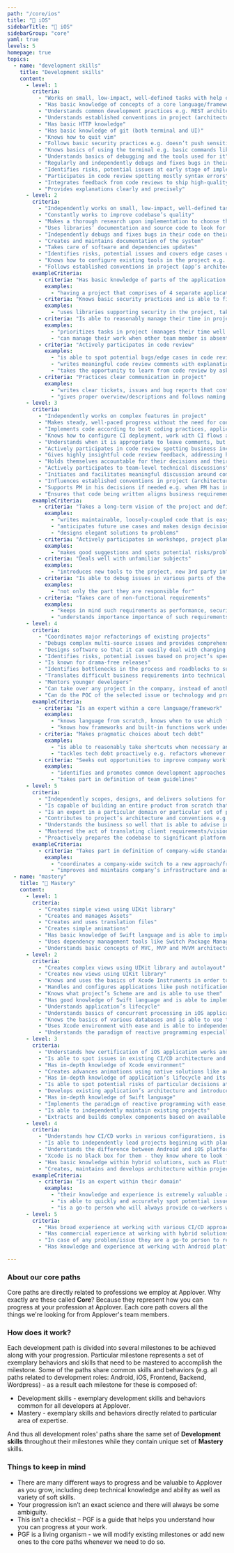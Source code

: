 ```yaml
---
path: "/core/ios"
title: "🍏 iOS"
sidebarTitle: "🍏 iOS"
sidebarGroup: "core"
yaml: true
levels: 5
homepage: true
topics:
  - name: "development skills"
    title: "Development skills"
    content:
      - level: 1
        criteria:
          - "Works on small, low-impact, well-defined tasks with help of other developers"
          - "Has basic knowledge of concepts of a core language/framework"
          - "Understands common development practices e.g. REST architecture, SOLID principles"
          - "Understands established conventions in project (architecture, git flow, deploy flow etc.)"
          - "Has basic HTTP knowledge"
          - "Has basic knowledge of git (both terminal and UI)"
          - "Knows how to quit vim"
          - "Follows basic security practices e.g. doesn’t push sensitive data to repository/publicly available files"
          - "Knows basics of using the terminal e.g. basic commands like grep, curl, tail, cd, mkdir, kill"
          - "Understands basics of debugging and the tools used for it"
          - "Regularly and independently debugs and fixes bugs in their code with support of others"
          - "Identifies risks, potential issues at early stage of implementation"
          - "Participates in code review spotting mostly syntax errors"
          - "Integrates feedback from code reviews to ship high-quality code"
          - "Provides explanations clearly and precisely"
      - level: 2
        criteria:
          - "Independently works on small, low-impact, well-defined tasks"
          - "Constantly works to improve codebase’s quality"
          - "Makes a thorough research upon implementation to choose the best tool/approach for a problem"
          - "Uses libraries’ documentation and source code to look for solutions/answers"
          - "Independently debugs and fixes bugs in their code on their own"
          - "Creates and maintains documentation of the system"
          - "Takes care of software and dependencies updates"
          - "Identifies risks, potential issues and covers edge cases upon implementation (e.g. during planning meeting)"
          - "Knows how to configure existing tools in the project e.g. setup GitLab repository, integrate Sentry"
          - "Follows established conventions in project (app’s architecture, git flow, deploy flow etc.)"
        exampleCriteria:
          - criteria: "Has basic knowledge of parts of the application and their responsibilities"
            examples:
              - "having a project that comprises of 4 separate applications the developer knows scope and responsibilities of each of these"
          - criteria: "Knows basic security practices and is able to find ones"
            examples:
              - "uses libraries supporting security in the project, takes care of proper authentication and authorization within the project"
          - criteria: "Is able to reasonably manage their time in project"
            examples:
              - "prioritizes tasks in project (manages their time well and does not spend too much time on tasks that might not be relevant at the moment)"
              - "can manage their work when other team member is absent at the moment and makes adjustments to task scope/priority if needed e.g. when PM is missing they are able to set tasks’ priorities themselves"
          - criteria: "Actively participates in code review"
            examples:
              - "is able to spot potential bugs/edge cases in code review"
              - "writes meaningful code review comments with explanations rather than instructions"
              - "takes the opportunity to learn from code review by asking questions and taking discussions with reviewer"
          - criteria: "Practices clear communication in project"
            examples:
              - "writes clear tickets, issues and bug reports that contain the necessary amount of detail to be picked up by other engineers"
              - "gives proper overview/descriptions and follows naming conventions when creating MRs"
      - level: 3
        criteria:
          - "Independently works on complex features in project"
          - "Makes steady, well-paced progress without the need for constant significant feedback from more senior engineers"
          - "Implements code according to best coding practices, applies proper design patterns when necessary"
          - "Knows how to configure CI deployment, work with CI flows and multiple environments"
          - "Understands when it is appropriate to leave comments, but biases towards self-documenting code"
          - "Actively participates in code review spotting business inconsistencies"
          - "Gives highly insightful code review feedback, addressing high-level thoughts and treating code review as knowledge-sharing channel"
          - "Holds themselves accountable for their decisions and their outcome"
          - "Actively participates to team-level technical discussions"
          - "Initiates and facilitates meaningful discussion around complex issues"
          - "Influences established conventions in project (architecture, git flow, deploy flow etc.)"
          - "Supports PM in his decisions if needed e.g. when PM has insufficient knowledge to address the issue"
          - "Ensures that code being written aligns business requirements"
        exampleCriteria:
          - criteria: "Takes a long-term vision of the project and defines building blocks to get there"
            examples:
              - "writes maintainable, loosely-coupled code that is easy to test"
              - "anticipates future use cases and makes design decisions that minimize the cost of future changes"
              - "designs elegant solutions to problems"
          - criteria: "Actively participates in workshops, project plannings or/and pre-development phase"
            examples:
              - "makes good suggestions and spots potential risks/problems upon development phase"
          - criteria: "Deals well with unfamiliar subjects"
            examples:
              - "introduces new tools to the project, new 3rd party integrations"
          - criteria: "Is able to debug issues in various parts of the application"
            examples:
              - "not only the part they are responsible for"
          - criteria: "Takes care of non-functional requirements"
            examples:
              - "keeps in mind such requirements as performance, security, accessibility etc."
              - "understands importance importance of such requirements and knows tools used to verify they have been met"
      - level: 4
        criteria:
          - "Coordinates major refactorings of existing projects"
          - "Debugs complex multi-source issues and provides comprehensive solutions to them"
          - "Designs software so that it can easily deal with changing requirements"
          - "Identifies risks, potential issues based on project’s specification"
          - "Is known for drama-free releases"
          - "Identifies bottlenecks in the process and roadblocks to success of the project and takes actions to remove these"
          - "Translates difficult business requirements into technical terms"
          - "Mentors younger developers"
          - "Can take over any project in the company, instead of another developer"
          - "Can do the POC of the selected issue or technology and prove which solution works best"
        exampleCriteria:
          - criteria: "Is an expert within a core language/framework"
            examples:
              - "knows language from scratch, knows when to use which function"
              - "knows how frameworks and built-in functions work under the hood"
          - criteria: "Makes pragmatic choices about tech debt"
            examples:
              - "is able to reasonably take shortcuts when necessary and keeps them in tech debt backlog"
              - "tackles tech debt proactively e.g. refactors whenever touches any part of codebase in need"
          - criteria: "Seeks out opportunities to improve company workflow"
            examples:
              - "identifies and promotes common development approaches as cross-team standards"
              - "takes part in definition of team guidelines"
      - level: 5
        criteria:
          - "Independently scopes, designs, and delivers solutions for large, complex challenges"
          - "Is capable of building an entire product from scratch that requires significant R&D effort"
          - "Is an expert in a particular domain or particular set of problems e.g. machine learning/devops/business intelligence areas of expertise"
          - "Contributes to project’s architecture and conventions e.g. application’s architecture, git flow, deploy tasks etc."
          - "Understands the business so well that is able to advise in business terms e.g. from regular user’s perspective"
          - "Mastered the act of translating client requirements/visions into concrete web features"
          - "Proactively prepares the codebase to significant platform changes. Is the pioneer whenever some core features are deprecated in favour of new solutions"
        exampleCriteria:
          - criteria: "Takes part in definition of company-wide standards"
            examples:
              - "coordinates a company-wide switch to a new approach/framework/architecture"
              - "improves and maintains company’s infrastructure and architecture in their core technology e.g. project architecture templates, CI scripts etc."
  - name: "mastery"
    title: "🍏 Mastery"
    content:
      - level: 1
        criteria:
          - "Creates simple views using UIKit library"
          - "Creates and manages Assets"
          - "Creates and uses translation files"
          - "Creates simple animations"
          - "Has basic knowledge of Swift language and is able to implement readable and clean code in Swift"
          - "Uses dependency management tools like Switch Package Manager, CococaPods"
          - "Understands basic concepts of MVC, MVP and MVVM architectures"
      - level: 2
        criteria:
          - "Creates complex views using UIKit library and autolayout"
          - "Creates new views using UIKit library"
          - "Knows and uses the basics of Xcode Instruments in order to detect memory leaks"
          - "Handles and configures applications like push notifications"
          - "Knows what project’s Scheme are and is able to use them"
          - "Has good knowledge of Swift language and is able to implement readable and clean code in Swift"
          - "Understands application’s lifecycle"
          - "Understands basics of concurrent processing in iOS applications"
          - "Knows the basics of various databases and is able to use them based on available documentation"
          - "Uses Xcode environment with ease and is able to independently solve small configuration issues for the project they are working at"
          - "Understands the paradigm of reactive programming especially in context of RxSwift libraries"
      - level: 3
        criteria:
          - "Understands how certification of iOS application works and is able to configure project according to given requirements"
          - "Is able to spot issues in existing CI/CD architecture and report them to person in charge"
          - "Has in-depth knowledge of Xcode environment"
          - "Creates advances animations using native solutions like autolayout as well as external tools/libraries like Lottie"
          - "Has in-depth knowledge of application’s lifecycle and its states"
          - "Is able to spot potential risks of particular decisions at early stage of project’s planning and is able to suggest alternative solutions according to business requirements"
          - "Develops existing application’s architecture and introduces new solutions and improvements based on this architecture"
          - "Has in-depth knowledge of Swift language"
          - "Implements the paradigm of reactive programming with ease, especially in context of RxSwift libraries"
          - "Is able to independently maintain existing projects"
          - "Extracts and builds complex components based on available documentation. Extracts these into separate modules that can be reused within multiple projects"
      - level: 4
        criteria:
          - "Understands how CI/CD works in various configurations, is able to implement CI/CD and maintain it within existing infrastructure at Applover or at client’s side"
          - "Is able to independently lead projects beginning with planning phase, through cooperation with client and ending with deployment of ready product to production"
          - "Understands the difference between Android and iOS platform what makes them a good advisor in terms of selection of common tools in projects they are working at"
          - "Xcode is no black box for them - they know where to look for particular options/features and how to work with them. Is able to solve every configuration issue and implement their own solutions within projects at Applover"
          - "Has basic knowledge within hybrid solutions, such as Flutter, React Native"
          - "Creates, maintains and develops architecture within projects at Applover"
        exampleCriteria:
          - criteria: "Is an expert within their domain"
            examples:
              - "their knowledge and experience is extremely valuable at workshops with client"
              - "is able to quickly and accurately spot potential issues and suggest solutions at early stage of project planning"
              - "is a go-to person who will always provide co-workers with a piece of advice and solutions to given issues"
      - level: 5
        criteria:
          - "Has broad experience at working with various CI/CD approaches for such platforms as iOS and Android platforms"
          - "Has commercial experience at working with hybrid solutions, such as Flutter, React Native"
          - "In case of any problem/issue they are a go-to person to resolve these. Has broad experience at implementation of iOS applications."
          - "Has knowledge and experience at working with Android platform which allows them to communicate with peers from various departments in the team in order to make project-related decisions"

---
```

### About our core paths
Core paths are directly related to professions we employ at Applover. Why exactly are these called **Core**? Because they represent how you can progress at your profession at Applover. Each core path covers all the things we're looking for from Applover's team members.

### How does it work?
Each development path is divided into several milestones to be achieved along with your progression. Particular milestone represents a set of exemplary behaviors and skills that need to be mastered to accomplish the milestone. Some of the paths share common skills and behaviors (e.g. all paths related to development roles: Android, iOS, Frontend, Backend, Wordpress) - as a result each milestone for these is composed of:
- Development skills - exemplary development skills and behaviors common for all developers at Applover.
- Mastery - exemplary skills and behaviors directly related to particular area of expertise.

And thus all development roles' paths share the same set of **Development skills** throughout their milestones while they contain unique set of **Mastery** skills.

### Things to keep in mind
- There are many different ways to progress and be valuable to Applover as you grow, including deep technical knowledge and ability as well as variety of soft skills.
- Your progression isn’t an exact science and there will always be some ambiguity.
- This isn’t a checklist – PGF is a guide that helps you understand how you can progress at your work.
- PGF is a living organism - we will modify existing milestones or add new ones to the core paths whenever we need to do so.

